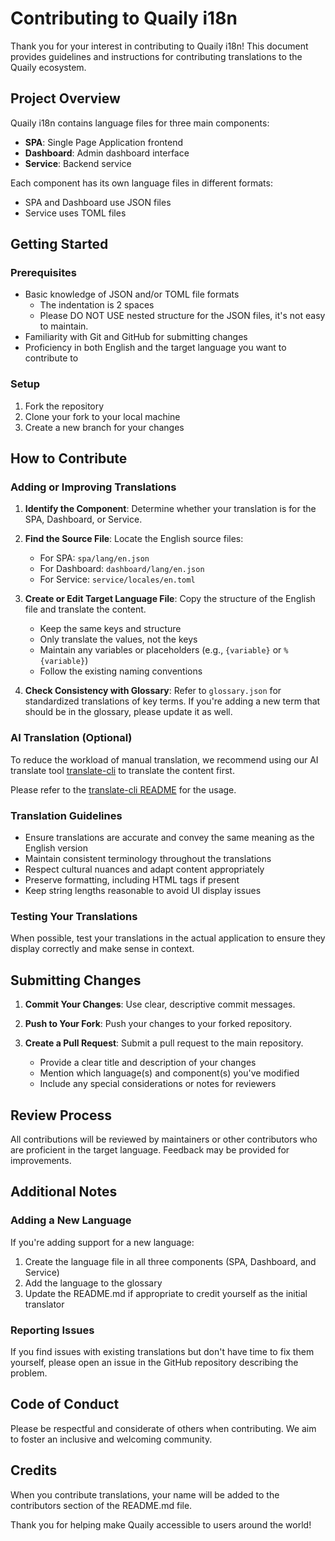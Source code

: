 # Contributing to Quaily i18n

Thank you for your interest in contributing to Quaily i18n! This document provides guidelines and instructions for contributing translations to the Quaily ecosystem.

## Project Overview

Quaily i18n contains language files for three main components:

- **SPA**: Single Page Application frontend
- **Dashboard**: Admin dashboard interface
- **Service**: Backend service

Each component has its own language files in different formats:

- SPA and Dashboard use JSON files
- Service uses TOML files

## Getting Started

### Prerequisites

- Basic knowledge of JSON and/or TOML file formats
  - The indentation is 2 spaces
  - Please DO NOT USE nested structure for the JSON files, it's not easy to maintain.
- Familiarity with Git and GitHub for submitting changes
- Proficiency in both English and the target language you want to contribute to

### Setup

1. Fork the repository
2. Clone your fork to your local machine
3. Create a new branch for your changes

## How to Contribute

### Adding or Improving Translations

1. **Identify the Component**: Determine whether your translation is for the SPA, Dashboard, or Service.

2. **Find the Source File**: Locate the English source files:

   - For SPA: `spa/lang/en.json`
   - For Dashboard: `dashboard/lang/en.json`
   - For Service: `service/locales/en.toml`

3. **Create or Edit Target Language File**: Copy the structure of the English file and translate the content.

   - Keep the same keys and structure
   - Only translate the values, not the keys
   - Maintain any variables or placeholders (e.g., `{variable}` or `%{variable}`)
   - Follow the existing naming conventions

4. **Check Consistency with Glossary**: Refer to `glossary.json` for standardized translations of key terms. If you're adding a new term that should be in the glossary, please update it as well.

### AI Translation (Optional)

To reduce the workload of manual translation, we recommend using our AI translate tool [translate-cli](https://github.com/quailyquaily/translate-cli) to translate the content first.

Please refer to the [translate-cli README](https://github.com/quailyquaily/translate-cli/blob/main/README.md) for the usage.

### Translation Guidelines

- Ensure translations are accurate and convey the same meaning as the English version
- Maintain consistent terminology throughout the translations
- Respect cultural nuances and adapt content appropriately
- Preserve formatting, including HTML tags if present
- Keep string lengths reasonable to avoid UI display issues

### Testing Your Translations

When possible, test your translations in the actual application to ensure they display correctly and make sense in context.

## Submitting Changes

1. **Commit Your Changes**: Use clear, descriptive commit messages.

2. **Push to Your Fork**: Push your changes to your forked repository.

3. **Create a Pull Request**: Submit a pull request to the main repository.
   - Provide a clear title and description of your changes
   - Mention which language(s) and component(s) you've modified
   - Include any special considerations or notes for reviewers

## Review Process

All contributions will be reviewed by maintainers or other contributors who are proficient in the target language. Feedback may be provided for improvements.

## Additional Notes

### Adding a New Language

If you're adding support for a new language:

1. Create the language file in all three components (SPA, Dashboard, and Service)
2. Add the language to the glossary
3. Update the README.md if appropriate to credit yourself as the initial translator

### Reporting Issues

If you find issues with existing translations but don't have time to fix them yourself, please open an issue in the GitHub repository describing the problem.

## Code of Conduct

Please be respectful and considerate of others when contributing. We aim to foster an inclusive and welcoming community.

## Credits

When you contribute translations, your name will be added to the contributors section of the README.md file.

Thank you for helping make Quaily accessible to users around the world!
